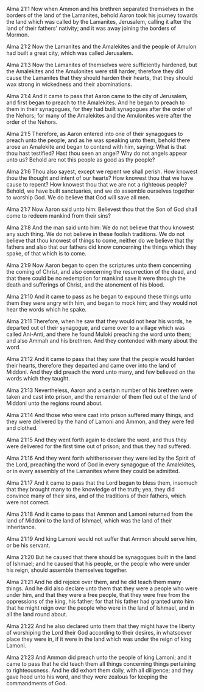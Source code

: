 Alma 21:1 Now when Ammon and his brethren separated themselves in the
borders of the land of the Lamanites, behold Aaron took his journey
towards the land which was called by the Lamanites, Jerusalem, calling
it after the land of their fathers' nativity; and it was away joining
the borders of Mormon.

Alma 21:2 Now the Lamanites and the Amalekites and the people of Amulon
had built a great city, which was called Jerusalem.

Alma 21:3 Now the Lamanites of themselves were sufficiently hardened,
but the Amalekites and the Amulonites were still harder; therefore they
did cause the Lamanites that they should harden their hearts, that they
should wax strong in wickedness and their abominations.

Alma 21:4 And it came to pass that Aaron came to the city of Jerusalem,
and first began to preach to the Amalekites. And he began to preach to
them in their synagogues, for they had built synagogues after the order
of the Nehors; for many of the Amalekites and the Amulonites were after
the order of the Nehors.

Alma 21:5 Therefore, as Aaron entered into one of their synagogues to
preach unto the people, and as he was speaking unto them, behold there
arose an Amalekite and began to contend with him, saying: What is that
thou hast testified? Hast thou seen an angel? Why do not angels appear
unto us? Behold are not this people as good as thy people?

Alma 21:6 Thou also sayest, except we repent we shall perish. How
knowest thou the thought and intent of our hearts? How knowest thou that
we have cause to repent? How knowest thou that we are not a righteous
people? Behold, we have built sanctuaries, and we do assemble ourselves
together to worship God. We do believe that God will save all men.

Alma 21:7 Now Aaron said unto him: Believest thou that the Son of God
shall come to redeem mankind from their sins?

Alma 21:8 And the man said unto him: We do not believe that thou knowest
any such thing. We do not believe in these foolish traditions. We do not
believe that thou knowest of things to come, neither do we believe that
thy fathers and also that our fathers did know concerning the things
which they spake, of that which is to come.

Alma 21:9 Now Aaron began to open the scriptures unto them concerning
the coming of Christ, and also concerning the resurrection of the dead,
and that there could be no redemption for mankind save it were through
the death and sufferings of Christ, and the atonement of his blood.

Alma 21:10 And it came to pass as he began to expound these things unto
them they were angry with him, and began to mock him; and they would not
hear the words which he spake.

Alma 21:11 Therefore, when he saw that they would not hear his words, he
departed out of their synagogue, and came over to a village which was
called Ani-Anti, and there he found Muloki preaching the word unto them;
and also Ammah and his brethren. And they contended with many about the
word.

Alma 21:12 And it came to pass that they saw that the people would
harden their hearts, therefore they departed and came over into the land
of Middoni. And they did preach the word unto many, and few believed on
the words which they taught.

Alma 21:13 Nevertheless, Aaron and a certain number of his brethren were
taken and cast into prison, and the remainder of them fled out of the
land of Middoni unto the regions round about.

Alma 21:14 And those who were cast into prison suffered many things, and
they were delivered by the hand of Lamoni and Ammon, and they were fed
and clothed.

Alma 21:15 And they went forth again to declare the word, and thus they
were delivered for the first time out of prison; and thus they had
suffered.

Alma 21:16 And they went forth whithersoever they were led by the Spirit
of the Lord, preaching the word of God in every synagogue of the
Amalekites, or in every assembly of the Lamanites where they could be
admitted.

Alma 21:17 And it came to pass that the Lord began to bless them,
insomuch that they brought many to the knowledge of the truth; yea, they
did convince many of their sins, and of the traditions of their fathers,
which were not correct.

Alma 21:18 And it came to pass that Ammon and Lamoni returned from the
land of Middoni to the land of Ishmael, which was the land of their
inheritance.

Alma 21:19 And king Lamoni would not suffer that Ammon should serve him,
or be his servant.

Alma 21:20 But he caused that there should be synagogues built in the
land of Ishmael; and he caused that his people, or the people who were
under his reign, should assemble themselves together.

Alma 21:21 And he did rejoice over them, and he did teach them many
things. And he did also declare unto them that they were a people who
were under him, and that they were a free people, that they were free
from the oppressions of the king, his father; for that his father had
granted unto him that he might reign over the people who were in the
land of Ishmael, and in all the land round about.

Alma 21:22 And he also declared unto them that they might have the
liberty of worshiping the Lord their God according to their desires, in
whatsoever place they were in, if it were in the land which was under
the reign of king Lamoni.

Alma 21:23 And Ammon did preach unto the people of king Lamoni; and it
came to pass that he did teach them all things concerning things
pertaining to righteousness. And he did exhort them daily, with all
diligence; and they gave heed unto his word, and they were zealous for
keeping the commandments of God.
